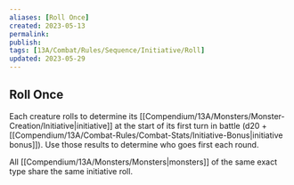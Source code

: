 ```yaml
---
aliases: [Roll Once]
created: 2023-05-13
permalink: 
publish: 
tags: [13A/Combat/Rules/Sequence/Initiative/Roll]
updated: 2023-05-29
---
```


## Roll Once

Each creature rolls to determine its [[Compendium/13A/Monsters/Monster-Creation/Initiative|initiative]] at the start of its first turn in battle (d20 + [[Compendium/13A/Combat-Rules/Combat-Stats/Initiative-Bonus|initiative bonus]]). Use those results to determine who goes first each round.

All [[Compendium/13A/Monsters/Monsters|monsters]] of the same exact type share the same initiative roll.